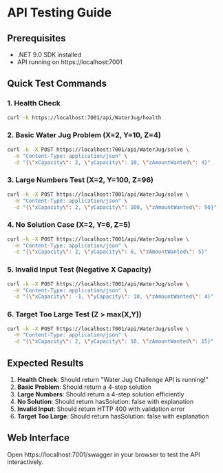 # API Testing Guide

## Prerequisites
- .NET 9.0 SDK installed
- API running on https://localhost:7001

## Quick Test Commands

### 1. Health Check
```bash
curl -k https://localhost:7001/api/WaterJug/health
```

### 2. Basic Water Jug Problem (X=2, Y=10, Z=4)
```bash
curl -k -X POST https://localhost:7001/api/WaterJug/solve \
  -H "Content-Type: application/json" \
  -d "{\"xCapacity\": 2, \"yCapacity\": 10, \"zAmountWanted\": 4}"
```

### 3. Large Numbers Test (X=2, Y=100, Z=96)
```bash
curl -k -X POST https://localhost:7001/api/WaterJug/solve \
  -H "Content-Type: application/json" \
  -d "{\"xCapacity\": 2, \"yCapacity\": 100, \"zAmountWanted\": 96}"
```

### 4. No Solution Case (X=2, Y=6, Z=5)
```bash
curl -k -X POST https://localhost:7001/api/WaterJug/solve \
  -H "Content-Type: application/json" \
  -d "{\"xCapacity\": 2, \"yCapacity\": 6, \"zAmountWanted\": 5}"
```

### 5. Invalid Input Test (Negative X Capacity)
```bash
curl -k -X POST https://localhost:7001/api/WaterJug/solve \
  -H "Content-Type: application/json" \
  -d "{\"xCapacity\": -1, \"yCapacity\": 10, \"zAmountWanted\": 4}"
```

### 6. Target Too Large Test (Z > max(X,Y))
```bash
curl -k -X POST https://localhost:7001/api/WaterJug/solve \
  -H "Content-Type: application/json" \
  -d "{\"xCapacity\": 2, \"yCapacity\": 10, \"zAmountWanted\": 15}"
```

## Expected Results

1. **Health Check**: Should return "Water Jug Challenge API is running!"
2. **Basic Problem**: Should return a 4-step solution
3. **Large Numbers**: Should return a 4-step solution efficiently
4. **No Solution**: Should return hasSolution: false with explanation
5. **Invalid Input**: Should return HTTP 400 with validation error
6. **Target Too Large**: Should return hasSolution: false with explanation

## Web Interface

Open https://localhost:7001/swagger in your browser to test the API interactively.
